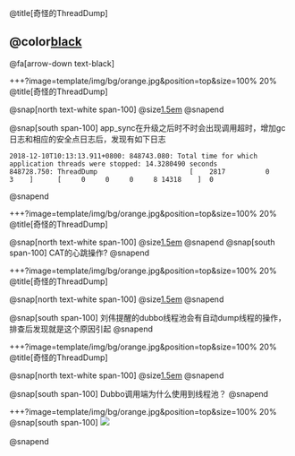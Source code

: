@title[奇怪的ThreadDump]

## @color[black](奇怪的ThreadDump)

@fa[arrow-down text-black]


+++?image=template/img/bg/orange.jpg&position=top&size=100% 20%
@title[奇怪的ThreadDump]

@snap[north text-white span-100]
@size[1.5em](现象)
@snapend

@snap[south span-100]
app_sync在升级之后时不时会出现调用超时，增加gc日志和相应的安全点日志后，发现有如下日志
```
2018-12-10T10:13:13.911+0800: 848743.080: Total time for which application threads were stopped: 14.3280490 seconds
848728.750: ThreadDump                       [    2817          0              3    ]      [     0     0     0     8 14318    ]  0
```
@snapend

+++?image=template/img/bg/orange.jpg&position=top&size=100% 20%
@title[奇怪的ThreadDump]

@snap[north text-white span-100]
@size[1.5em](猜想和解决)
@snapend
@snap[south span-100]
CAT的心跳操作?
@snapend

+++?image=template/img/bg/orange.jpg&position=top&size=100% 20%
@title[奇怪的ThreadDump]

@snap[north text-white span-100]
@size[1.5em](猜想和解决)
@snapend

@snap[south span-100]
刘伟提醒的dubbo线程池会有自动dump线程的操作，排查后发现就是这个原因引起
@snapend

+++?image=template/img/bg/orange.jpg&position=top&size=100% 20%
@title[奇怪的ThreadDump]

@snap[north text-white span-100]
@size[1.5em](猜想和解决)
@snapend

@snap[south span-100]
Dubbo调用端为什么使用到线程池？
@snapend

+++?image=template/img/bg/orange.jpg&position=top&size=100% 20%
@snap[south span-100]
![](http://wx1.sinaimg.cn/large/0060lm7Tly1g1wsgb76iij30ld0933ye.jpg)
<br><br>
@snapend

